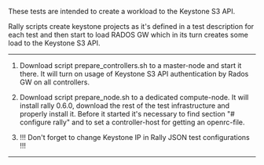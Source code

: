 These tests are intended to create a workload to the Keystone S3 API.

Rally scripts create keystone projects as it's defined in a test description for each test and then start to load RADOS GW
which in its turn creates some load to the Keystone S3 API.

------------------
1. Download script prepare_controllers.sh to a master-node and start it there. 
It will turn on usage of Keystone S3 API authentication by Rados GW on all controllers.

2. Download script prepare_node.sh to a dedicated compute-node.
It will install rally 0.6.0, download the rest of the test infrastructure and properly install it.
Before it started it's necessary to find section "# configure rally" and to set a controller-host for getting an openrc-file.

3. !!! Don't forget to change Keystone IP in Rally JSON test configurations !!!
------------------

